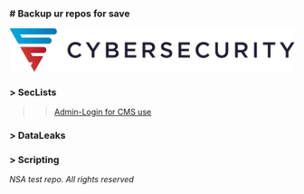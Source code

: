 ### # Backup ur repos for save
![screenshot of sample](logo/cybersec.jpeg)
### > SecLists
>>[Admin-Login for CMS use](https://github.com/SKDCO/skdco.github.io/tree/main/files/admin-login-jsql-injection)
### > DataLeaks
### > Scripting



*NSA test repo. All rights reserved*
 
<!--
**SKDCO/SKDCO** is a ✨ _special_ ✨ repository because its `README.md` (this file) appears on your GitHub profile.

Here are some ideas to get you started:

- 🔭 I’m currently working on ...
- 🌱 I’m currently learning ...
- 👯 I’m looking to collaborate on ...
- 🤔 I’m looking for help with ...
- 💬 Ask me about ...
- 📫 How to reach me: ...
- 😄 Pronouns: ...
- ⚡ Fun fact: ...
-->
